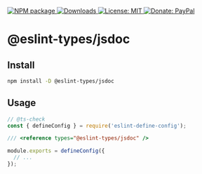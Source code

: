 <p>
  <a href="https://www.npmjs.com/package/@eslint-types/jsdoc" target="_blank">
    <img alt="NPM package" src="https://img.shields.io/npm/v/@eslint-types/jsdoc.svg">
  </a>
  <a href="https://www.npmjs.com/package/@eslint-types/jsdoc" target="_blank">
    <img alt="Downloads" src="https://img.shields.io/npm/dt/@eslint-types/jsdoc.svg">
  </a>
  <a href="https://github.com/eslint-types/define-config-plugin-types/blob/main/LICENSE">
    <img alt="License: MIT" src="https://img.shields.io/github/license/eslint-types/define-config-plugin-types.svg">
  </a>
  <a href="https://www.paypal.com/donate?hosted_button_id=L7GY729FBKTZY" target="_blank">
    <img alt="Donate: PayPal" src="https://img.shields.io/badge/Donate-PayPal-blue.svg">
  </a>
</p>

# @eslint-types/jsdoc

## Install

```sh
npm install -D @eslint-types/jsdoc
```

## Usage

```js
// @ts-check
const { defineConfig } = require('eslint-define-config');

/// <reference types="@eslint-types/jsdoc" />

module.exports = defineConfig({
  // ...
});
```
